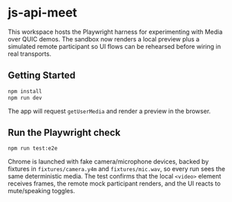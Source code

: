 # js-api-meet

This workspace hosts the Playwright harness for experimenting with Media over QUIC demos. The sandbox now renders a local preview plus a simulated remote participant so UI flows can be rehearsed before wiring in real transports.

## Getting Started

```bash
npm install
npm run dev
```

The app will request `getUserMedia` and render a preview in the browser.

## Run the Playwright check

```bash
npm run test:e2e
```

Chrome is launched with fake camera/microphone devices, backed by fixtures in `fixtures/camera.y4m` and `fixtures/mic.wav`, so every run sees the same deterministic media. The test confirms that the local `<video>` element receives frames, the remote mock participant renders, and the UI reacts to mute/speaking toggles.
